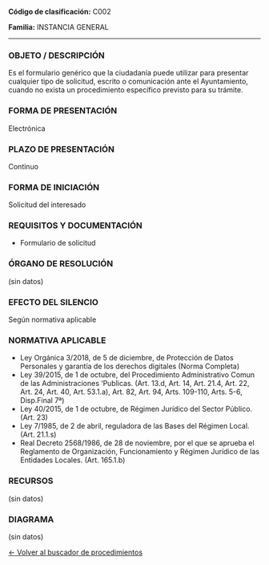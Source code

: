 
**Código de clasificación:** C002

**Familia:** INSTANCIA GENERAL

---

### OBJETO / DESCRIPCIÓN

Es el formulario genérico que la ciudadanía puede utilizar para presentar cualquier tipo de solicitud, escrito o comunicación ante el Ayuntamiento, cuando no exista un procedimiento específico previsto para su trámite.

### FORMA DE PRESENTACIÓN

Electrónica

### PLAZO DE PRESENTACIÓN

Continuo

### FORMA DE INICIACIÓN

Solicitud del interesado

### REQUISITOS Y DOCUMENTACIÓN

- Formulario de solicitud

### ÓRGANO DE RESOLUCIÓN

(sin datos)

### EFECTO DEL SILENCIO

Según normativa aplicable

### NORMATIVA APLICABLE

- Ley Orgánica 3/2018, de 5 de diciembre, de Protección de Datos Personales y garantía de los derechos digitales (Norma Completa)
- Ley 39/2015, de 1 de octubre, del Procedimiento Administrativo Comun de las Administraciones ‘Publicas. (Art. 13.d, Art. 14, Art. 21.4, Art. 22, Art. 24, Art. 40, Art. 53.1.a), Art. 82, Art. 94, Arts. 109-110, Arts. 5-6, Disp.Final 7ª)
- Ley 40/2015, de 1 de octubre, de Régimen Jurídico del Sector Público. (Art. 23)
- Ley 7/1985, de 2 de abril, reguladora de las Bases del Régimen Local. (Art. 21.1.s)
- Real Decreto 2568/1986, de 28 de noviembre, por el que se aprueba el Reglamento de Organización, Funcionamiento y Régimen Jurídico de las Entidades Locales. (Art. 165.1.b)

### RECURSOS

(sin datos)

### DIAGRAMA

(sin datos)

[← Volver al buscador de procedimientos](../buscador.md)